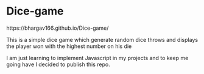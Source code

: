 # Dice-game 
<p>https://bhargav166.github.io/Dice-game/</p>
<p>This is a simple dice game which generate random dice throws and displays the player won with the highest number on his die</p>
<p>I am just learning to implement Javascript in my projects and to keep me going have I decided to publish this repo.</p>
